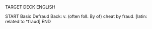 TARGET DECK
ENGLISH

START
Basic
Defraud
Back: v. (often foll. By of) cheat by fraud. [latin: related to *fraud]
END
